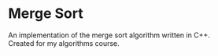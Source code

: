 # Merge Sort

An implementation of the merge sort algorithm written in C++.<br>
Created for my algorithms course.
